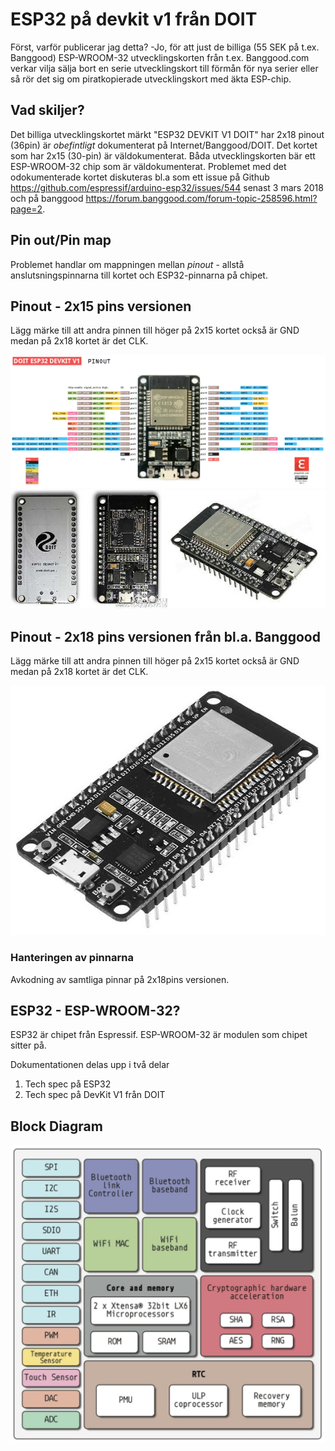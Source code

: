 # ESP32 på devkit v1 från DOIT
Först, varför publicerar jag detta? -Jo, för att just de billiga (55 SEK på t.ex. Banggood) ESP-WROOM-32 utvecklingskorten från t.ex. Banggood.com verkar vilja sälja bort en serie utvecklingskort till förmån för nya serier eller så rör det sig om piratkopierade utvecklingskort med äkta ESP-chip.

## Vad skiljer?
Det billiga utvecklingskortet märkt "ESP32 DEVKIT V1 DOIT" har 2x18 pinout (36pin) är _obefintligt_ dokumenterat på Internet/Banggood/DOIT. Det kortet som har 2x15 (30-pin) är väldokumenterat. Båda utvecklingskorten bär ett ESP-WROOM-32 chip som är väldokumenterat. Problemet med det odokumenterade kortet diskuteras bl.a som ett issue på Github https://github.com/espressif/arduino-esp32/issues/544 senast 3 mars 2018 och på banggood https://forum.banggood.com/forum-topic-258596.html?page=2. 

## Pin out/Pin map
Problemet handlar om mappningen mellan _pinout_ - allstå anslutsningspinnarna till kortet och ESP32-pinnarna på chipet.

## Pinout - 2x15 pins versionen
Lägg märke till att andra pinnen till höger på 2x15 kortet också är GND medan på 2x18 kortet är det CLK.

<img src="images/pinoutDOIT32devkitv1.png">
<img src="https://github.com/johansundstrom/esp32_doit_devkit_v1/blob/master/images/esp32-banggod.jpg">

## Pinout - 2x18 pins versionen från bl.a. Banggood
Lägg märke till att andra pinnen till höger på 2x15 kortet också är GND medan på 2x18 kortet är det CLK.

<img src="images/esp32-36pins_versionen.jpg">

### Hanteringen av pinnarna
Avkodning av samtliga pinnar på 2x18pins versionen.


## ESP32 - ESP-WROOM-32?
ESP32 är chipet från Espressif. ESP-WROOM-32 är modulen som chipet sitter på.

Dokumentationen delas upp i två delar
1. Tech spec på ESP32
2. Tech spec på DevKit V1 från DOIT

## Block Diagram
<img src="images/esp32-block.jpg">

